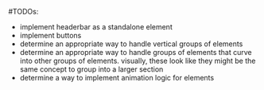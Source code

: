 #TODOs:
 - implement headerbar as a standalone element
 - implement buttons
 - determine an appropriate way to handle vertical groups of elements
 - determine an appropriate way to handle groups of elements that curve into other groups of elements. visually, these look like they might be the same concept to group into a larger section
 - determine a way to implement animation logic for elements